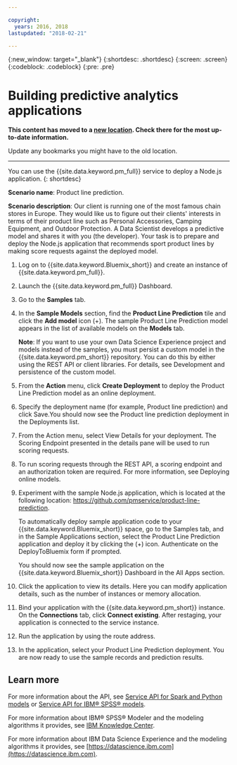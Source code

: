 ```yaml
---

copyright:
  years: 2016, 2018
lastupdated: "2018-02-21"

---
```


{:new_window: target="_blank"}
{:shortdesc: .shortdesc}
{:screen: .screen}
{:codeblock: .codeblock}
{:pre: .pre}

# Building predictive analytics applications

**This content has moved to a [new location](https://datascience.ibm.com/docs/content/analyze-data/pm_service_api_spark_building.html). Check there for the most up-to-date information.** 

Update any bookmarks you might have to the old location.


_____________


You can use the {{site.data.keyword.pm_full}} service to deploy a Node.js application.
{: shortdesc}

**Scenario name**: Product line prediction.

**Scenario description**: Our client is running one of the most
famous chain stores in Europe. They would like us to figure out
their clients' interests in terms of their product line such as
Personal Accessories, Camping Equipment, and Outdoor Protection.
A Data Scientist develops a predictive model and shares it with
you (the developer). Your task is to prepare and deploy the
Node.js application that recommends sport product lines by making
score requests against the deployed model.

1. Log on to {{site.data.keyword.Bluemix_short}} and create an instance of {{site.data.keyword.pm_full}}.
2. Launch the {{site.data.keyword.pm_full}} Dashboard.
3. Go to the **Samples** tab.
4. In the **Sample Models** section, find the **Product Line Prediction**
   tile and click the **Add model** icon (+). The
   sample Product Line Prediction model appears in the list of available
   models on the **Models** tab.

   **Note**: If you want to use your own Data Science Experience
   project and models instead of the samples, you must persist a
   custom model in the {{site.data.keyword.pm_short}} repository. You can do
   this by either using the REST API or client libraries. For
   details, see Development and persistence of the custom model.

5. From the **Action** menu, click **Create Deployment** to deploy the
   Product Line Prediction model as an online deployment.
6. Specify the deployment name (for example, Product line
   prediction) and click Save.You should now see the Product line
   prediction deployment in the Deployments list.
7. From the Action menu, select View Details for your deployment.
   The Scoring Endpoint presented in the details pane will be
   used to run scoring requests.
8. To run scoring requests through the REST API, a scoring
   endpoint and an authorization token are required. For more
   information, see Deploying online models.
9. Experiment with the sample Node.js application, which is located at the following location:
   https://github.com/pmservice/product-line-prediction.

   To automatically deploy sample application code to your
   {{site.data.keyword.Bluemix_short}} space, go to the Samples tab, and in the Sample
   Applications section, select the Product Line Prediction
   application and deploy it by clicking the (+) icon.
   Authenticate on the DeployToBluemix form if prompted.

   You should now see the sample application on the {{site.data.keyword.Bluemix_short}}
   Dashboard in the All Apps section.

10. Click the application to view its details. Here you can
    modify application details, such as the number of instances or
    memory allocation.
11. Bind your application with the {{site.data.keyword.pm_short}}
    instance. On the **Connections** tab, click **Connect existing**.
    After restaging, your application is connected to the service
    instance.
12. Run the application by using the route address.
13. In the application, select your Product Line Prediction
    deployment. You are now ready to use the sample records and
    prediction results.
    
## Learn more

For more information about the API, see [Service API for Spark and Python models](pm_service_api_spark.html) or [Service
API for IBM® SPSS® models](pm_service_api_spss.html).

For more information about IBM® SPSS® Modeler and the modeling algorithms it
provides, see [IBM Knowledge Center](https://www.ibm.com/support/knowledgecenter/SS3RA7).

For more information about IBM Data Science Experience and the modeling
algorithms it provides, see [https://datascience.ibm.com](https://datascience.ibm.com).